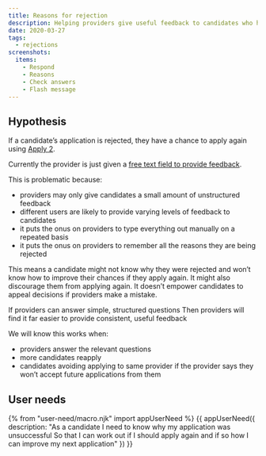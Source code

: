 ```yaml
---
title: Reasons for rejection
description: Helping providers give useful feedback to candidates who have been rejected
date: 2020-03-27
tags:
  - rejections
screenshots:
  items:
    - Respond
    - Reasons
    - Check answers
    - Flash message
---
```


## Hypothesis

If a candidate’s application is rejected, they have a chance to apply again using [Apply 2](/apply-for-teacher-training/apply-again).

Currently the provider is just given a [free text field to provide feedback](/manage-teacher-training-applications/as-launched-26-nov-2019#reject-application).

This is problematic because:

- providers may only give candidates a small amount of unstructured feedback
- different users are likely to provide varying levels of feedback to candidates
- it puts the onus on providers to type everything out manually on a repeated basis
- it puts the onus on providers to remember all the reasons they are being rejected

This means a candidate might not know why they were rejected and won’t know how to improve their chances if they apply again. It might also discourage them from applying again. It doesn’t empower candidates to appeal decisions if providers make a mistake.

If providers can answer simple, structured questions
Then providers will find it far easier to provide consistent, useful feedback

We will know this works when:

- providers answer the relevant questions
- more candidates reapply
- candidates avoiding applying to same provider if the provider says they won’t accept future applications from them

## User needs

{% from "user-need/macro.njk" import appUserNeed %}
{{ appUserNeed({
  description: "As a candidate
I need to know why my application was unsuccessful
So that I can work out if I should apply again and if so how I can improve my next application"
}) }}
